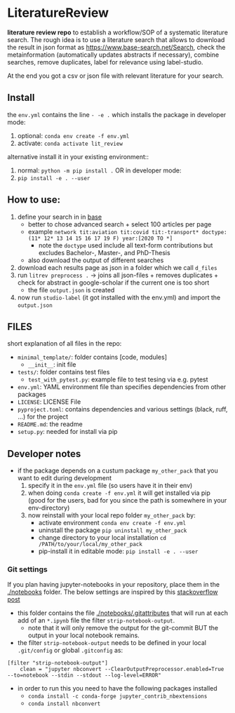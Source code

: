# LiteratureReview 

**literature review repo** to establish a workflow/SOP of a systematic literature search.
The rough idea is to use a literature search that allows to download the result in json format as <https://www.base-search.net/Search>, check the metainformation (automatically updates abstracts if necessary), combine searches, remove duplicates, label for relevance using label-studio.

At the end you got a csv or json file with relevant literature for your search.

## Install
the `env.yml` contains the line `- -e .` which installs the package in developer mode: 
1. optional: `conda env create -f env.yml`
2. activate: `conda activate lit_review`

alternative install it in your existing environment::
1. normal: `python -m pip install .`
OR in developer mode:
1. `pip install -e . --user`

## How to use:

1. define your search in in [base](https://www.base-search.net/Search)
    * better to chose advanced search + select 100 articles per page
    * example `network tit:aviation tit:covid tit:-transport* doctype:(11* 12* 13 14 15 16 17 19 F) year:[2020 TO *]`
        * note the `doctype` used include all text-form contributions but excludes Bachelor-, Master-, and PhD-Thesis
    * also download the output of different searches 
2. download each results page as json in a folder which we call `d_files`
3. run `litrev preprocess .` -> joins all json-files + removes duplicates + check for abstract in google-scholar if the current one is too short
    * the file `output.json` is created
4. now run `studio-label` (it got installed with the env.yml) and import the `output.json` 

## FILES
short explanation of all files in the repo:

* `minimal_template/`: folder contains [code, modules]
    * `__init__`: init file
* `tests/`: folder contains test files 
    * `test_with_pytest.py`: example file to test tesing via e.g. pytest
* `env.yml`: YAML environment file than specifies dependencies from other packages
* `LICENSE`: LICENSE File
* `pyproject.toml`: contains dependencies and various settings (black, ruff, ...) for the project
* `README.md`: the readme
* `setup.py`: needed for install via pip

## Developer notes

* if the package depends on a custum package `my_other_pack` that you want to edit during development
    1. specify it in the `env.yml` file (so users have it in their env)
    2. when doing `conda create -f env.yml` it will get installed via pip  (good for the users, bad for you since the path is somewhere in your env-directory)
    3. now reinstall with your local repo folder `my_other_pack` by:
        * activate environment `conda env create -f env.yml`
        * uninstall the package `pip uninstall my_other_pack`
        * change directory to your local installation `cd /PATH/to/your/local/my_other_pack`
        * pip-install it in editable mode: `pip install -e . --user`

### Git settings
If you plan having jupyter-notebooks in your repository, place them in the [./notebooks](./notebooks) folder.
The below settings are inspired by this [stackoverflow post](https://stackoverflow.com/posts/58004619/revisions)
* this folder contains the file [./notebooks/.gitattributes](./notebooks/.gitattributes) that will run at each add of an `*.ipynb` file the filter `strip-notebook-output`.
    * note that it will only remove the output for the git-commit BUT the output in your local notebook remains.
* the filter `strip-notebook-output` needs to be defined in your local `.git/config` or global `.gitconfig` as:
```
[filter "strip-notebook-output"]
    clean = "jupyter nbconvert --ClearOutputPreprocessor.enabled=True --to=notebook --stdin --stdout --log-level=ERROR"
```
* in order to run this you need to have the following packages installed
    * `conda install -c conda-forge jupyter_contrib_nbextensions`
    * `conda install nbconvert`
